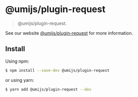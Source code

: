 # @umijs/plugin-request

> @umijs/plugin-request.

See our website [@umijs/plugin-request](https://umijs.org/plugins/plugin-request) for more information.

## Install

Using npm:

```bash
$ npm install --save-dev @umijs/plugin-request
```

or using yarn:

```bash
$ yarn add @umijs/plugin-request --dev
```
